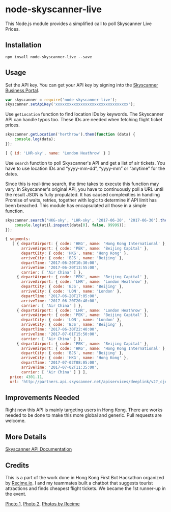 # node-skyscanner-live

This Node.js module provides a simplified call to poll Skyscanner Live Prices.

## Installation

    npm insall node-skyscanner-live --save

## Usage

Set the API key. You can get your API key by signing into the [Skyscanner Business Portal](http://portal.business.skyscanner.net/en-gb/accounts/login/).

```javascript
var skyscanner = require('node-skyscanner-live');
skyscanner.setApiKey('xxxxxxxxxxxxxxxxxxxxxxxxxxxxxxxx');
```

Use `getLocation` function to find location IDs by keywords. The Skyscanner API can handle typos too. These IDs are needed when fetching flight ticket prices.

```javascript
skyscanner.getLocation('herthrow').then(function (data) {
    console.log(data);
});
```

```javascript
[ { id: 'LHR-sky', name: 'London Heathrow' } ]
```

Use `search` function to poll Skyscanner's API and get a list of air tickets. You have to use location IDs and “yyyy-mm-dd”, “yyyy-mm” or “anytime” for the dates.

Since this is real-time search, the time takes to execute this function may vary. In Skyscanner's original API, you have to continuously poll a URL until the result JSON is fully propulated. It has caused complexities in handling Promise of waits, retries, together with logic to determine if API limit has been breached. This module has encapsulated all those in a simple function.

```javascript
skyscanner.search('HKG-sky', 'LHR-sky', '2017-06-20', '2017-06-30').then(function (data) {
    console.log(util.inspect(data[0], false, 99999));
});
```

```javascript
{ segments: 
   [ { departAirport: { code: 'HKG', name: 'Hong Kong International' },
       arriveAirport: { code: 'PEK', name: 'Beijing Capital' },
       departCity: { code: 'HKG', name: 'Hong Kong' },
       arriveCity: { code: 'BJS', name: 'Beijing' },
       departTime: '2017-06-20T10:30:00',
       arriveTime: '2017-06-20T13:55:00',
       carrier: [ 'Air China' ] },
     { departAirport: { code: 'PEK', name: 'Beijing Capital' },
       arriveAirport: { code: 'LHR', name: 'London Heathrow' },
       departCity: { code: 'BJS', name: 'Beijing' },
       arriveCity: { code: 'LON', name: 'London' },
       departTime: '2017-06-20T17:05:00',
       arriveTime: '2017-06-20T20:40:00',
       carrier: [ 'Air China' ] },
     { departAirport: { code: 'LHR', name: 'London Heathrow' },
       arriveAirport: { code: 'PEK', name: 'Beijing Capital' },
       departCity: { code: 'LON', name: 'London' },
       arriveCity: { code: 'BJS', name: 'Beijing' },
       departTime: '2017-06-30T22:40:00',
       arriveTime: '2017-07-01T15:50:00',
       carrier: [ 'Air China' ] },
     { departAirport: { code: 'PEK', name: 'Beijing Capital' },
       arriveAirport: { code: 'HKG', name: 'Hong Kong International' },
       departCity: { code: 'BJS', name: 'Beijing' },
       arriveCity: { code: 'HKG', name: 'Hong Kong' },
       departTime: '2017-07-02T08:05:00',
       arriveTime: '2017-07-02T11:35:00',
       carrier: [ 'Air China' ] } ],
  price: 4301.11,
  url: 'http://partners.api.skyscanner.net/apiservices/deeplink/v2?_cje=x' }
```

## Improvements Needed

Right now this API is mainly targeting users in Hong Kong. There are works needed to be done to make this more global and generic. Pull requests are welcome.

## More Details

[Skyscanner API Documentation](https://skyscanner.github.io/slate/)

## Credits

This is a part of the work done in Hong Kong First Bot Hackathon organized by [Recime.io](https://docs.recime.io/). I and my teammates built a chatbot that suggests tourist attractions and finds cheapest flight tickets. We became the 1st runner-up in the event.

[Photo 1](https://twitter.com/thomasmktong/status/838347846663426049), [Photo 2](https://twitter.com/thomasmktong/status/838395615134400512), [Photos by Recime](https://twitter.com/GetRecime/status/838463271128596483)
